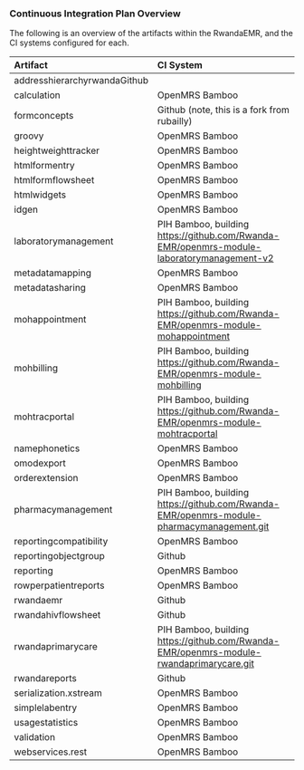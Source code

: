 ### Continuous Integration Plan Overview

The following is an overview of the artifacts within the RwandaEMR, and the CI systems configured for each.

|Artifact|CI System|
|:-------|:---------|
|addresshierarchyrwandaGithub|
|calculation|OpenMRS Bamboo
|formconcepts|Github (note, this is a fork from rubailly)|
|groovy|OpenMRS Bamboo|
|heightweighttracker|OpenMRS Bamboo|
|htmlformentry|OpenMRS Bamboo|
|htmlformflowsheet|OpenMRS Bamboo|
|htmlwidgets|OpenMRS Bamboo|
|idgen|OpenMRS Bamboo|
|laboratorymanagement|PIH Bamboo, building https://github.com/Rwanda-EMR/openmrs-module-laboratorymanagement-v2|
|metadatamapping|OpenMRS Bamboo|
|metadatasharing|OpenMRS Bamboo|
|mohappointment|PIH Bamboo, building https://github.com/Rwanda-EMR/openmrs-module-mohappointment|
|mohbilling|PIH Bamboo, building https://github.com/Rwanda-EMR/openmrs-module-mohbilling|
|mohtracportal|PIH Bamboo, building https://github.com/Rwanda-EMR/openmrs-module-mohtracportal|
|namephonetics|OpenMRS Bamboo|
|omodexport|OpenMRS Bamboo|
|orderextension|OpenMRS Bamboo|
|pharmacymanagement|PIH Bamboo, building https://github.com/Rwanda-EMR/openmrs-module-pharmacymanagement.git
|reportingcompatibility|OpenMRS Bamboo
|reportingobjectgroup|Github|
|reporting|OpenMRS Bamboo|
|rowperpatientreports|OpenMRS Bamboo|
|rwandaemr|Github|
|rwandahivflowsheet|Github|
|rwandaprimarycare|PIH Bamboo, building https://github.com/Rwanda-EMR/openmrs-module-rwandaprimarycare.git|
|rwandareports|Github|
|serialization.xstream|OpenMRS Bamboo|
|simplelabentry|OpenMRS Bamboo|
|usagestatistics|OpenMRS Bamboo|
|validation|OpenMRS Bamboo|
|webservices.rest|OpenMRS Bamboo|
